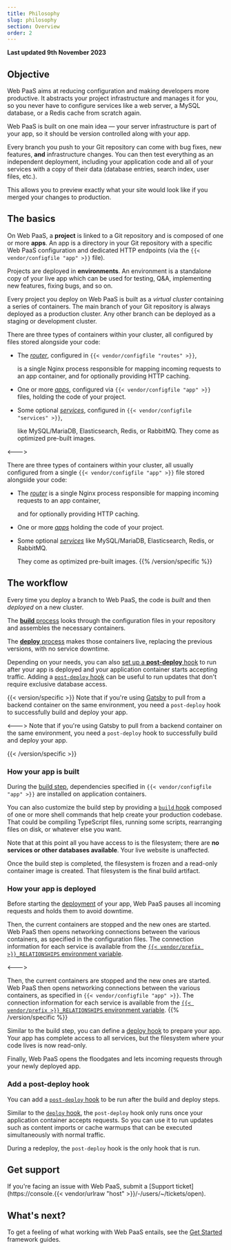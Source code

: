 ```yaml
---
title: Philosophy
slug: philosophy
section: Overview
order: 2
---
```


**Last updated 9th November 2023**



## Objective  

Web PaaS aims at reducing configuration and making developers more productive.
It abstracts your project infrastructure and manages it for you,
so you never have to configure services like a web server, a MySQL database, or a Redis cache from scratch again.

Web PaaS is built on one main idea &mdash; your server infrastructure is part of your app,
so it should be version controlled along with your app.

Every branch you push to your Git repository can come with bug fixes,
new features, **and** infrastructure changes.
You can then test everything as an independent deployment,
including your application code and all of your services with a copy of their data
(database entries, search index, user files, etc.).

This allows you to preview exactly what your site would look like if you merged your changes to production.

## The basics

On Web PaaS, a **project** is linked to a Git repository and is composed of one or more **apps**.
An app is a directory in your Git repository with a specific Web PaaS configuration
and dedicated HTTP endpoints (via the `{{< vendor/configfile "app" >}}` file).

Projects are deployed in **environments**.
An environment is a standalone copy of your live app which can be used for testing,
Q&A, implementing new features, fixing bugs, and so on.

Every project you deploy on Web PaaS is built as a *virtual cluster* containing a series of containers.
The main branch of your Git repository is always deployed as a production cluster.
Any other branch can be deployed as a staging or development cluster.


<!-- Web PaaS -->
There are three types of containers within your cluster,
all configured by files stored alongside your code:

- The [*router*](../../define-routes), configured in `{{< vendor/configfile "routes" >}}`,

  is a single Nginx process responsible for mapping incoming requests to an app container,
  and for optionally providing HTTP caching.

- One or more [*apps*](../../create-apps), configured via `{{< vendor/configfile "app" >}}` files, holding the code of your project.


- Some optional [*services*](../../add-services), configured in `{{< vendor/configfile "services" >}}`,

  like MySQL/MariaDB, Elasticsearch, Redis, or RabbitMQ.
  They come as optimized pre-built images.

<--->
<!-- Upsun -->
There are three types of containers within your cluster,
all usually configured from a single `{{< vendor/configfile "app" >}}` file stored alongside your code:

- The [*router*](../../define-routes) is a single Nginx process responsible for mapping incoming requests to an app container,

  and for optionally providing HTTP caching.

- One or more [*apps*](../../create-apps) holding the code of your project.


- Some optional [*services*](../../add-services) like MySQL/MariaDB, Elasticsearch, Redis, or RabbitMQ.

  They come as optimized pre-built images.
{{% /version/specific %}}

## The workflow

Every time you deploy a branch to Web PaaS, the code is *built* and then *deployed* on a new cluster.

The [**build** process](/learn/overview/build-deploy.md#build-steps) looks through the configuration files in your repository
and assembles the necessary containers.

The [**deploy** process](/learn/overview/build-deploy.md#deploy-steps) makes those containers live, replacing the previous
versions, with no service downtime.

Depending on your needs, you can also [set up a **post-deploy** hook](#add-a-post-deploy-hook) to run after your app is deployed and your application container starts accepting traffic.
Adding a [`post-deploy` hook](/create-apps/hooks/hooks-comparison.md#post-deploy-hook) can be useful to run updates that don't require exclusive database access.

{{< version/specific >}}
Note that if you're using [Gatsby](../guides/guides-gatsby/headless) to pull from a backend container on the same environment,
you need a `post-deploy` hook to successfully build and deploy your app.

<--->
Note that if you're using Gatsby to pull from a backend container on the same environment,
you need a `post-deploy` hook to successfully build and deploy your app.

{{< /version/specific >}}

### How your app is built

During the [build step](/learn/overview/build-deploy.md#build-steps),
dependencies specified in `{{< vendor/configfile "app" >}}` are installed on application containers.

You can also customize the build step by providing a [`build` hook](/create-apps/hooks/hooks-comparison.md#build-hook) composed of one or more shell commands
that help create your production codebase.
That could be compiling TypeScript files, running some scripts,
rearranging files on disk, or whatever else you want.

Note that at this point all you have access to is the filesystem;
there are **no services or other databases available**.
Your live website is unaffected.

Once the build step is completed, the filesystem is frozen and a read-only container image is created.
That filesystem is the final build artifact.

### How your app is deployed

Before starting the [deployment](./build-deploy.md#deploy-steps) of your app,
Web PaaS pauses all incoming requests and holds them to avoid downtime.


<!-- Web PaaS -->
Then, the current containers are stopped and the new ones are started.
Web PaaS then opens networking connections between the various containers,
as specified in the configuration files.
The connection information for each service is available from the [`{{< vendor/prefix >}}_RELATIONSHIPS` environment variable](../development/development-variables/use-variables).

<--->
<!-- Upsun -->
Then, the current containers are stopped and the new ones are started.
Web PaaS then opens networking connections between the various containers,
as specified in `{{< vendor/configfile "app" >}}`.
The connection information for each service is available from the [`{{< vendor/prefix >}}_RELATIONSHIPS` environment variable](../development/development-variables/use-variables).
{{% /version/specific %}}

Similar to the build step, you can define a [deploy hook](/create-apps/hooks/hooks-comparison.md#deploy-hook) to prepare your app.
Your app has complete access to all services, but the filesystem where your code lives is now read-only.

Finally, Web PaaS opens the floodgates and lets incoming requests through your newly deployed app.

### Add a post-deploy hook

You can add a [`post-deploy` hook](/create-apps/hooks/hooks-comparison.md#post-deploy-hook) to be run after the build and deploy steps.

Similar to the [`deploy` hook](/create-apps/hooks/hooks-comparison.md#deploy-hook),
the `post-deploy` hook only runs once your application container accepts requests.
So you can use it to run updates such as content imports or cache warmups that can be executed simultaneously with normal traffic.


During a redeploy, the `post-deploy` hook is the only hook that is run.

## Get support

If you're facing an issue with Web PaaS,
submit a [Support ticket](https://console.{{< vendor/urlraw "host" >}}/-/users/~/tickets/open).

## What's next?

To get a feeling of what working with Web PaaS entails,
see the [Get Started](../../get-started) framework guides.
